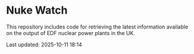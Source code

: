 # Nuke Watch

This repository includes code for retrieving the latest information available on the output of EDF nuclear power plants in the UK.

Last updated: 2025-10-11 18:14